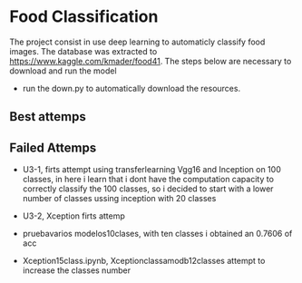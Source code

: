 # Food Classification

The project consist in use deep learning to automaticly classify  food images. The database was extracted to https://www.kaggle.com/kmader/food41. 
The steps below are necessary to download and  run the model 

- run the down.py to automatically download the resources. 

## Best attemps 



## Failed Attemps 

- U3-1, firts attempt using transferlearning Vgg16 and Inception on 100 classes, in here i learn that i dont have the computation capacity to correctly classify the 100 classes, so i decided to start with a lower number of classes ussing inception with 20 classes

- U3-2, Xception firts attemp

- pruebavarios modelos10clases, with ten classes i obtained an 0.7606 of acc 

- Xception15class.ipynb, Xceptionclassamodb12classes attempt to increase the classes number

